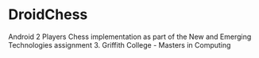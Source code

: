 DroidChess
==========

Android 2 Players Chess implementation as part of the New and Emerging Technologies assignment 3.
Griffith College - Masters in Computing
